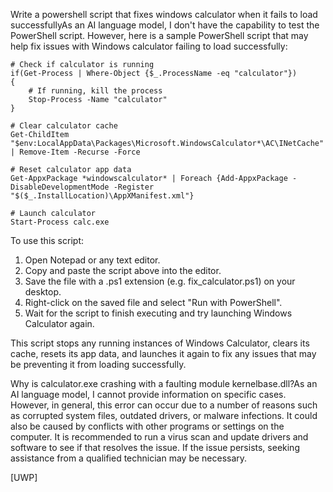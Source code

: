 Write a powershell script that fixes windows calculator when it fails to load successfullyAs an AI language model, I don't have the capability to test the PowerShell script. However, here is a sample PowerShell script that may help fix issues with Windows calculator failing to load successfully:

```
# Check if calculator is running
if(Get-Process | Where-Object {$_.ProcessName -eq "calculator"})
{
    # If running, kill the process
    Stop-Process -Name "calculator"
}

# Clear calculator cache
Get-ChildItem "$env:LocalAppData\Packages\Microsoft.WindowsCalculator*\AC\INetCache" | Remove-Item -Recurse -Force

# Reset calculator app data
Get-AppxPackage *windowscalculator* | Foreach {Add-AppxPackage -DisableDevelopmentMode -Register "$($_.InstallLocation)\AppXManifest.xml"}

# Launch calculator
Start-Process calc.exe
```

To use this script:

1. Open Notepad or any text editor.
2. Copy and paste the script above into the editor.
3. Save the file with a .ps1 extension (e.g. fix_calculator.ps1) on your desktop.
4. Right-click on the saved file and select "Run with PowerShell".
5. Wait for the script to finish executing and try launching Windows Calculator again.

This script stops any running instances of Windows Calculator, clears its cache, resets its app data, and launches it again to fix any issues that may be preventing it from loading successfully.


Why is calculator.exe crashing with a faulting module kernelbase.dll?As an AI language model, I cannot provide information on specific cases. However, in general, this error can occur due to a number of reasons such as corrupted system files, outdated drivers, or malware infections. It could also be caused by conflicts with other programs or settings on the computer. It is recommended to run a virus scan and update drivers and software to see if that resolves the issue. If the issue persists, seeking assistance from a qualified technician may be necessary.


[UWP]
